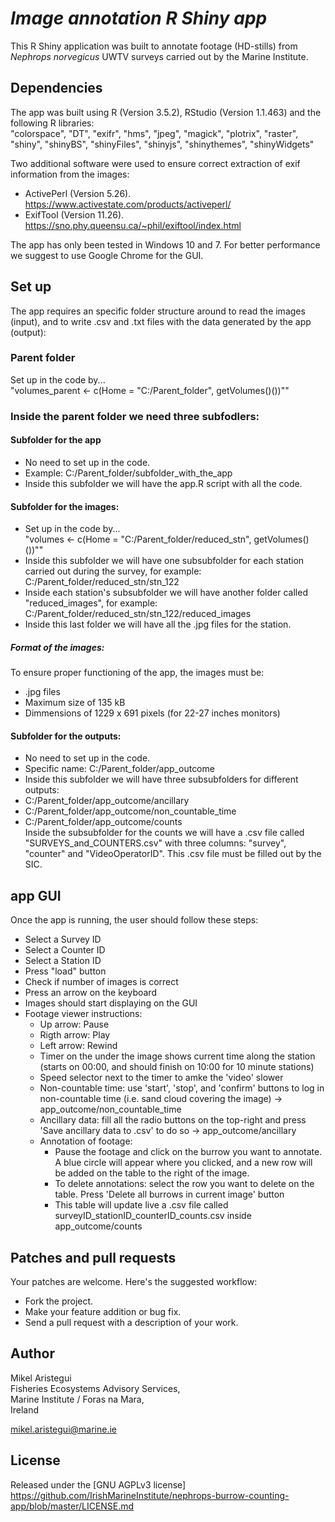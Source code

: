 # *Image annotation R Shiny app*

This R Shiny application was built to annotate footage (HD-stills) from _Nephrops norvegicus_ UWTV surveys carried out by the Marine Institute.


## Dependencies

The app was built using R (Version 3.5.2), RStudio (Version 1.1.463) and the following R libraries:  
"colorspace", "DT", "exifr", "hms", "jpeg", "magick", "plotrix", "raster", "shiny", "shinyBS", "shinyFiles", "shinyjs", "shinythemes", "shinyWidgets"  

Two additional software were used to ensure correct extraction of exif information from the images:

* ActivePerl (Version 5.26). https://www.activestate.com/products/activeperl/
* ExifTool (Version 11.26). https://sno.phy.queensu.ca/~phil/exiftool/index.html

The app has only been tested in Windows 10 and 7. For better performance we suggest to use Google Chrome for the GUI.



## Set up

The app requires an specific folder structure around to read the images (input), and to write .csv and .txt files with the data generated by the app (output):

### Parent folder
Set up in the code by...  
"volumes_parent <- c(Home = "C:/Parent_folder", getVolumes()())""


### Inside the parent folder we need three subfodlers:

#### Subfolder for the app
* No need to set up in the code.  
* Example: C:/Parent_folder/subfolder_with_the_app  
* Inside this subfolder we will have the app.R script with all the code.

#### Subfolder for the images:
* Set up in the code by...  
"volumes <- c(Home = "C:/Parent_folder/reduced_stn", getVolumes()())""
* Inside this subfolder we will have one subsubfolder for each station carried out during the survey, for example: C:/Parent_folder/reduced_stn/stn_122
* Inside each station's subsubfolder we will have another folder called "reduced_images", for example: C:/Parent_folder/reduced_stn/stn_122/reduced_images
* Inside this last folder we will have all the .jpg files for the station.

##### Format of the images:
To ensure proper functioning of the app, the images must be:
* .jpg files
* Maximum size of 135 kB
* Dimmensions of 1229 x 691 pixels (for 22-27 inches monitors)


#### Subfolder for the outputs:
* No need to set up in the code.  
* Specific name: C:/Parent_folder/app_outcome  
* Inside this subfolder we will have three subsubfolders for different outputs:  
* C:/Parent_folder/app_outcome/ancillary  
* C:/Parent_folder/app_outcome/non_countable_time  
* C:/Parent_folder/app_outcome/counts  
Inside the subsubfolder for the counts we will have a .csv file called "SURVEYS_and_COUNTERS.csv" with three columns: "survey", "counter" and "VideoOperatorID". This .csv file must be filled out by the SIC.  


## app GUI

Once the app is running, the user should follow these steps:
* Select a Survey ID
* Select a Counter ID
* Select a Station ID
* Press "load" button
* Check if number of images is correct
* Press an arrow on the keyboard
* Images should start displaying on the GUI
* Footage viewer instructions:
  * Up arrow: Pause
  * Rigth arrow: Play
  * Left arrow: Rewind
  * Timer on the under the image shows current time along the station (starts on 00:00, and should finish on 10:00 for 10 minute stations)
  * Speed selector next to the timer to amke the 'video' slower
  * Non-countable time: use 'start', 'stop', and 'confirm' buttons to log in non-countable time (i.e. sand cloud covering the image) -> app_outcome/non_countable_time
  * Ancillary data: fill all the radio buttons on the top-right and press 'Save ancillary data to .csv' to do so -> app_outcome/ancillary
  * Annotation of footage:
    * Pause the footage and click on the burrow you want to annotate. A blue circle will appear where you clicked, and a new row will be added on the table to the right of the image.
    * To delete annotations: select the row you want to delete on the table. Press 'Delete all burrows in current image' button
    * This table will update live a .csv file called surveyID_stationID_counterID_counts.csv inside app_outcome/counts




## Patches and pull requests

Your patches are welcome. Here's the suggested workflow:
 
* Fork the project.
* Make your feature addition or bug fix.
* Send a pull request with a description of your work.


## Author
Mikel Aristegui  
Fisheries Ecosystems Advisory Services,  
Marine Institute / Foras na Mara,  
Ireland

mikel.aristegui@marine.ie


## License
Released under the [GNU AGPLv3 license] https://github.com/IrishMarineInstitute/nephrops-burrow-counting-app/blob/master/LICENSE.md